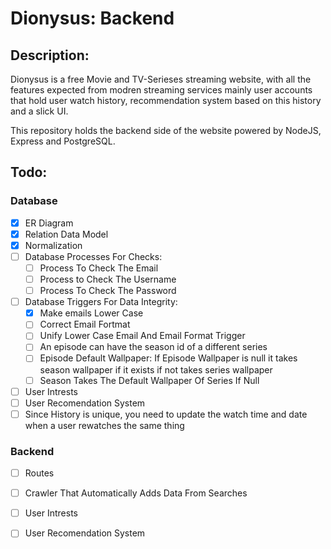 # Dionysus: Backend

## Description:
Dionysus is a free Movie and TV-Serieses streaming website, with all the features expected from modren streaming services
mainly user accounts that hold user watch history, recommendation system based on this history and a slick UI.

This repository holds the backend side of the website powered by NodeJS, Express and PostgreSQL.

## Todo:

### Database
- [x] ER Diagram
- [x] Relation Data Model
- [x] Normalization
- [ ] Database Processes For Checks:
  - [ ] Process To Check The Email
  - [ ] Process to Check The Username
  - [ ] Process To Check The Password
- [ ] Database Triggers For Data Integrity:
  - [x] Make emails Lower Case
  - [ ] Correct Email Fortmat
  - [ ] Unify Lower Case Email And Email Format Trigger
  - [ ] An episode can have the season id of a different series
  - [ ] Episode Default Wallpaper: If Episode Wallpaper is null it takes season wallpaper if it exists if not takes series wallpaper
  - [ ] Season Takes The Default Wallpaper Of Series If Null
- [ ] User Intrests
- [ ] User Recomendation System
- [ ] Since History is unique, you need to update the watch time and date when a user rewatches the same thing
 
### Backend
- [ ] Routes
- [ ] Crawler That Automatically Adds Data From Searches
- [ ] User Intrests
- [ ] User Recomendation System


